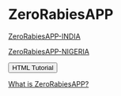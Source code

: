 # ZeroRabiesAPP
 <a href="https://anyadoc.shinyapps.io/ZeroRabiesINDIA/" target="_blank">ZeroRabiesAPP-INDIA</a>
 
 <a href="https://anyadoc.shinyapps.io/ZeroRabiesNigeria/" target="_blank">ZeroRabiesAPP-NIGERIA</a>
 
<button onclick="document.location='default.asp'">HTML Tutorial</button>


<a href="[https://anyadoc.shinyapps.io/ZeroRabiesNigeria/](https://github.com/anyadoc/FRDattacks-India/blob/main/ZeroRabiesApp.pdf)https://github.com/anyadoc/FRDattacks-India/blob/main/ZeroRabiesApp.pdf" target="_blank">What is ZeroRabiesAPP?</a>
